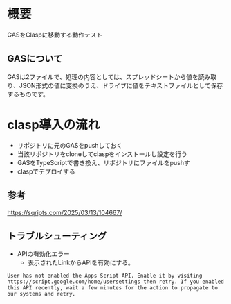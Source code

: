 # 概要
GASをClaspに移動する動作テスト

## GASについて
GASは2ファイルで、処理の内容としては、スプレッドシートから値を読み取り、JSON形式の値に変換のうえ、ドライブに値をテキストファイルとして保存するものです。

# clasp導入の流れ
- リポジトリに元のGASをpushしておく
- 当該リポジトリをcloneしてclaspをインストールし設定を行う
- GASをTypeScriptで書き換え、リポジトリにファイルをpushす
- claspでデプロイする


## 参考
https://sqripts.com/2025/03/13/104667/

## トラブルシューティング
- APIの有効化エラー
  - 表示されたLinkからAPIを有効にする。
```
User has not enabled the Apps Script API. Enable it by visiting https://script.google.com/home/usersettings then retry. If you enabled this API recently, wait a few minutes for the action to propagate to our systems and retry.
```